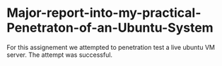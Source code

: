 # Major-report-into-my-practical-Penetraton-of-an-Ubuntu-System
For this assignement we attempted to penetration test a live ubuntu VM server. The attempt was successful.
